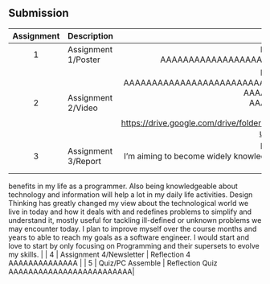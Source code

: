 ## Submission
| Assignment | Description  | Reflection |
| :-----: |  ------ | :-----: | 
| 1 | Assignment 1/Poster | Reflection 1 <br> AAAAAAAAAAAAAAAAAAAAAAAAAAAAAAAAAAAAAAAAAAA.| 
| 2 | Assignment 2/Video | Reflection 2 <br> AAAAAAAAAAAAAAAAAAAAAAAAAAAAAAAAAAAAAAAAAAAAAAAAAAAAAAAA. <br> AAAAAAAAAAAAAA <br> AAAAAAAAAAAA <br> Video Link <br> https://drive.google.com/drive/folders/1Dq5C8PDExWydHJ8A3ihGCFXFyW6USKns?usp=sharing | 
| 3 | Assignment 3/Report | Reflection 3 <br>    I’m aiming to become widely knowledgeable about the basics of design thinking and its
benefits in my life as a programmer. Also being knowledgeable about technology and
information will help a lot in my daily life activities.
Design Thinking has greatly changed my view about the technological world we live in today
and how it deals with and redefines problems to simplify and understand it, mostly useful for
tackling ill-defined or unknown problems we may encounter today.
I plan to improve myself over the course months and years to able to reach my goals as a
software engineer. I would start and love to start by only focusing on Programming and their
supersets to evolve my skills.           | 
| 4 | Assignment 4/Newsletter | Reflection 4 <br>   AAAAAAAAAAAAAA         |
| 5 | Quiz/PC Assemble | Reflection Quiz <br> AAAAAAAAAAAAAAAAAAAAAAAAA|
